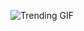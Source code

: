 
<!-- GIF_SECTION -->
![Trending GIF](https://media4.giphy.com/media/v1.Y2lkPThiYjIxNzcyczh5cmtmeWZ4emxlOXd3Zzd4eXg2cGd5aDJramRnanpiaG5tYjljbyZlcD12MV9naWZzX3NlYXJjaCZjdD1n/ES9cAJlcxblRESzOH1/giphy.gif)
<!-- END_GIF_SECTION -->
